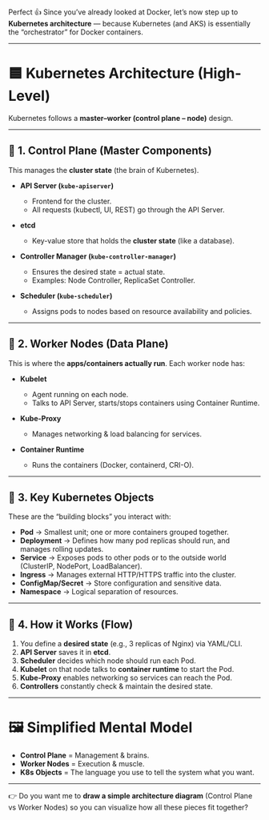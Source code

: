 Perfect 👍 Since you’ve already looked at Docker, let’s now step up to **Kubernetes architecture** — because Kubernetes (and AKS) is essentially the “orchestrator” for Docker containers.

---

# 🟦 **Kubernetes Architecture (High-Level)**

Kubernetes follows a **master–worker (control plane – node)** design.

---

## 🔹 1. **Control Plane (Master Components)**

This manages the **cluster state** (the brain of Kubernetes).

* **API Server (`kube-apiserver`)**

  * Frontend for the cluster.
  * All requests (kubectl, UI, REST) go through the API Server.

* **etcd**

  * Key-value store that holds the **cluster state** (like a database).

* **Controller Manager (`kube-controller-manager`)**

  * Ensures the desired state = actual state.
  * Examples: Node Controller, ReplicaSet Controller.

* **Scheduler (`kube-scheduler`)**

  * Assigns pods to nodes based on resource availability and policies.

---

## 🔹 2. **Worker Nodes (Data Plane)**

This is where the **apps/containers actually run**. Each worker node has:

* **Kubelet**

  * Agent running on each node.
  * Talks to API Server, starts/stops containers using Container Runtime.

* **Kube-Proxy**

  * Manages networking & load balancing for services.

* **Container Runtime**

  * Runs the containers (Docker, containerd, CRI-O).

---

## 🔹 3. **Key Kubernetes Objects**

These are the “building blocks” you interact with:

* **Pod** → Smallest unit; one or more containers grouped together.
* **Deployment** → Defines how many pod replicas should run, and manages rolling updates.
* **Service** → Exposes pods to other pods or to the outside world (ClusterIP, NodePort, LoadBalancer).
* **Ingress** → Manages external HTTP/HTTPS traffic into the cluster.
* **ConfigMap/Secret** → Store configuration and sensitive data.
* **Namespace** → Logical separation of resources.

---

## 🔹 4. How it Works (Flow)

1. You define a **desired state** (e.g., 3 replicas of Nginx) via YAML/CLI.
2. **API Server** saves it in **etcd**.
3. **Scheduler** decides which node should run each Pod.
4. **Kubelet** on that node talks to **container runtime** to start the Pod.
5. **Kube-Proxy** enables networking so services can reach the Pod.
6. **Controllers** constantly check & maintain the desired state.

---

# 🖼️ **Simplified Mental Model**

* **Control Plane** = Management & brains.
* **Worker Nodes** = Execution & muscle.
* **K8s Objects** = The language you use to tell the system what you want.

---

👉 Do you want me to **draw a simple architecture diagram** (Control Plane vs Worker Nodes) so you can visualize how all these pieces fit together?
